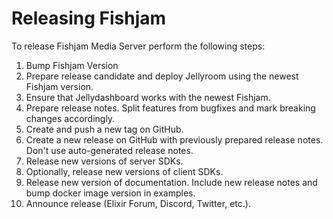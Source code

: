 # Releasing Fishjam

To release Fishjam Media Server perform the following steps:
1. Bump Fishjam Version
1. Prepare release candidate and deploy Jellyroom using the newest Fishjam version.
1. Ensure that Jellydashboard works with the newest Fishjam.
1. Prepare release notes. Split features from bugfixes and mark breaking changes accordingly.
1. Create and push a new tag on GitHub.
1. Create a new release on GitHub with previously prepared release notes. Don't use auto-generated release notes.
1. Release new versions of server SDKs.
1. Optionally, release new versions of client SDKs.
1. Release new version of documentation. Include new release notes and bump docker image version in examples.
1. Announce release (Elixir Forum, Discord, Twitter, etc.).

